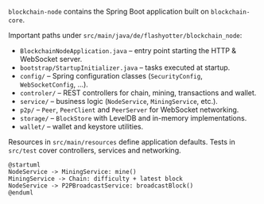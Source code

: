 `blockchain-node` contains the Spring Boot application built on `blockchain-core`.

Important paths under `src/main/java/de/flashyotter/blockchain_node`:
- `BlockchainNodeApplication.java` – entry point starting the HTTP & WebSocket server.
- `bootstrap/StartupInitializer.java` – tasks executed at startup.
- `config/` – Spring configuration classes (`SecurityConfig`, `WebSocketConfig`, ...).
- `controler/` – REST controllers for chain, mining, transactions and wallet.
- `service/` – business logic (`NodeService`, `MiningService`, etc.).
- `p2p/` – `Peer`, `PeerClient` and `PeerServer` for WebSocket networking.
- `storage/` – `BlockStore` with LevelDB and in-memory implementations.
- `wallet/` – wallet and keystore utilities.

Resources in `src/main/resources` define application defaults. Tests in
`src/test` cover controllers, services and networking.

```plantuml
@startuml
NodeService -> MiningService: mine()
MiningService -> Chain: difficulty + latest block
NodeService -> P2PBroadcastService: broadcastBlock()
@enduml
```
